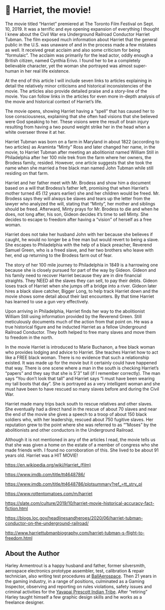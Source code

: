 # 🎥 Harriet, the movie!

The movie titled “Harriet” premiered at The Toronto Film Festival on Sept. 10, 2019.  It was a terrific and eye opening expansion of everything I thought I knew about the Civil War era Underground Railroad Conductor Harriet Tubman.  The film exposed much information about Harriet that the general public in the U.S. was unaware of and in the process made a few mistakes as well.  It received great acclaim and also some criticism for being “formulaic”.  The acclaim was primarily for the lead actor, oddly enough a British citizen, named Cynthia Erivo.  I found her to be a completely believable character, yet the woman she portrayed was almost super-human in her real life existence.

At the end of this article I will include seven links to articles explaining in detail the relatively minor criticisms and historical inconsistencies of the movie.  The articles also provide detailed praise and a story-line of the movie.  You can follow links in the articles for even more in-depth analysis of the movie and historical context of Harriet’s life.

The movie opens, showing Harriet having a “spell” that has caused her to lose consciousness,  explaining that she often had visions that she believed were God speaking to her.  These visions were the result of brain injury resulting from having a two pound weight strike her in the head when a white overseer threw it at her.

Harriet Tubman was born on a farm in Maryland in about 1822 (according to two articles) as Araminta “Minty” Ross and later changed her name, in the movie, to Harriet Tubman after meeting an abolitionist named William Still in Philadelphia after her 100 mile trek from the farm where her owners, the Brodess family, resided.  However, one article suggests that she took the name when she married a free black man named John Tubman while still residing on that farm.  

Harriet and her father meet with Mr. Brodess and show him a document based on a will that Brodess’s father left, promising that when Harriet’s mother turned 45 (12 years earlier) she and her children would be freed.  Mr. Brodess says they will always be slaves and tears up the letter from the lawyer who analyzed the will, stating that “Minty”, her mother and siblings should be freed.  Afterward, Minty prays for Mr. Brodess to die and when he does, not long after, his son, Gideon decides it’s time to sell Minty.  She decides to escape to freedom after having a “vision” of herself as a free woman.   

Harriet does not take her husband John with her because she believes if caught, he would no longer be a free man but would revert to being a slave.  She escapes to Philadelphia with the help of a black preacher, Reverend Samuel Green, who is a freed slave, and her two brothers who leave with her, end up returning to the Brodess farm out of fear.

The story of her 100 mile journey to Philadelphia in 1849 is a harrowing one because she is closely pursued for part of the way by Gideon.  Gideon and his family need to recover Harriet because they are in dire financial straights.  They NEED all the slaves they can sell, to pay their debts.  Gideon loses track of Harriet when she jumps off a bridge into a river.   Gideon later hires a black slave catcher, Bigger Long, to help track Harriet down and the movie shows some detail about their last encounters.  By that time Harriet has learned to use a gun very effectively.

Upon arriving in Philadelphia, Harriet finds her way to the abolitionist William Still using information provided by the Reverend Green.  Still meticulously documents much of the action from that point on.  He was a true historical figure and he inducted Harriet as a fellow Underground Railroad Conductor.  They both helped to free many slaves and move them to freedom in the north.

In the movie Harriet is introduced to Marie Buchanon, a free black woman who provides lodging and advice to Harriet.  She teaches Harriet how to act like a FREE black woman.  There is no evidence that such a relationship existed.  It was made up for the movie but it certainly could have happened that way.  There is one scene where a man in the south is checking Harriet’s “papers” and they say that she is 5'3” tall (if I remember correctly).  The man says “You don’t look that tall” and Harriet says “I must have been wearing my tall boots that day”.  She is portrayed as a very intelligent woman and she must have been to have rescued so many slaves before and during the Civil War.

Harriet made many trips back south to rescue relatives and other slaves.  She eventually had a direct hand in the rescue of about 70 slaves and near the end of the movie she gives a speech to a troop of about 150 black soldiers who, with her leadership, rescued about 750 fugitive slaves.  Her reputation grew to the point where she was referred to as “”Moses” by the abolitionists and other conductors in the Underground Railroad.

Although it is not mentioned in any of the articles I read, the movie tells us that she was given a home on the estate of a member of congress who she made friends with.  I found no corroboration of this.  She lived to be about  91 years old.  Harriet was a HIT MOVIE!

<https://en.wikipedia.org/wiki/Harriet_(film)>

<https://www.imdb.com/title/tt4648786/>

<https://www.imdb.com/title/tt4648786/plotsummary?ref_=tt_stry_pl>

<https://www.rottentomatoes.com/m/harriet>

<https://slate.com/culture/2019/10/harriet-movie-historical-accuracy-fact-fiction.html>

<https://blogs.loc.gov/headlinesandheroes/2020/06/harriet-tubman-conductor-on-the-underground-railroad/>

<http://www.harriettubmanbiography.com/harriet-tubman-s-flight-to-freedom.html>


## About the Author

Harley Armentrout is a happy husband and father, former silversmith, aerospace
electronics prototype assembler, test, calibration & repair technician, also
writing test procedures at [BallAerospace](https://www.ball.com/aerospace). Then
21 years in the gaming industry, in a range of positions, culminated as a Gaming
Inspector, observing and reporting on rules violations, safety issues and
criminal activities for the
[Yavapai Prescott Indian Tribe](https://buckyscasino.com/). After “retiring”
Harley taught himself a few graphic design skills and he works as a freelance
designer.

